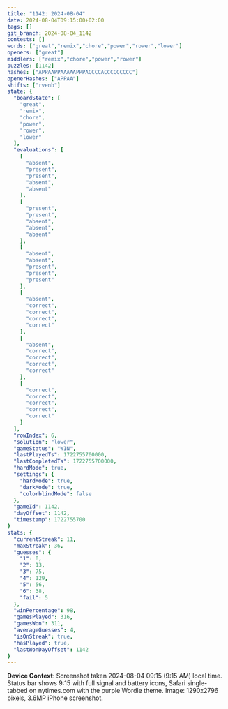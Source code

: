 ```yaml
---
title: "1142: 2024-08-04"
date: 2024-08-04T09:15:00+02:00
tags: []
git_branch: 2024-08-04_1142
contests: []
words: ["great","remix","chore","power","rower","lower"]
openers: ["great"]
middlers: ["remix","chore","power","rower"]
puzzles: [1142]
hashes: ["APPAAPPAAAAAPPPACCCCACCCCCCCCC"]
openerHashes: ["APPAA"]
shifts: ["rvenb"]
state: {
  "boardState": [
    "great",
    "remix",
    "chore",
    "power",
    "rower",
    "lower"
  ],
  "evaluations": [
    [
      "absent",
      "present",
      "present",
      "absent",
      "absent"
    ],
    [
      "present",
      "present",
      "absent",
      "absent",
      "absent"
    ],
    [
      "absent",
      "absent",
      "present",
      "present",
      "present"
    ],
    [
      "absent",
      "correct",
      "correct",
      "correct",
      "correct"
    ],
    [
      "absent",
      "correct",
      "correct",
      "correct",
      "correct"
    ],
    [
      "correct",
      "correct",
      "correct",
      "correct",
      "correct"
    ]
  ],
  "rowIndex": 6,
  "solution": "lower",
  "gameStatus": "WIN",
  "lastPlayedTs": 1722755700000,
  "lastCompletedTs": 1722755700000,
  "hardMode": true,
  "settings": {
    "hardMode": true,
    "darkMode": true,
    "colorblindMode": false
  },
  "gameId": 1142,
  "dayOffset": 1142,
  "timestamp": 1722755700
}
stats: {
  "currentStreak": 11,
  "maxStreak": 36,
  "guesses": {
    "1": 0,
    "2": 13,
    "3": 75,
    "4": 129,
    "5": 56,
    "6": 38,
    "fail": 5
  },
  "winPercentage": 98,
  "gamesPlayed": 316,
  "gamesWon": 311,
  "averageGuesses": 4,
  "isOnStreak": true,
  "hasPlayed": true,
  "lastWonDayOffset": 1142
}
---
```

<!-- more -->

**Device Context**: Screenshot taken 2024-08-04 09:15 (9:15 AM) local time. Status bar shows 9:15 with full signal and battery icons, Safari single-tabbed on nytimes.com with the purple Wordle theme. Image: 1290x2796 pixels, 3.6MP iPhone screenshot.
